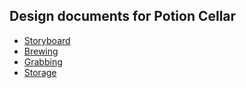 
## Design documents for Potion Cellar

- [Storyboard](./storyboard.md?plain=1)
- [Brewing](./brewing.md?plain=1)
- [Grabbing](./grabbing.md?plain=1)
- [Storage](./storage.md?plain=1)
